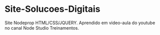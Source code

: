# Site-Solucoes-Digitais
Site Nodeprop HTML/CSS/JQUERY. Aprendido em video-aula do youtube no canal Node Studio Treinamentos.
